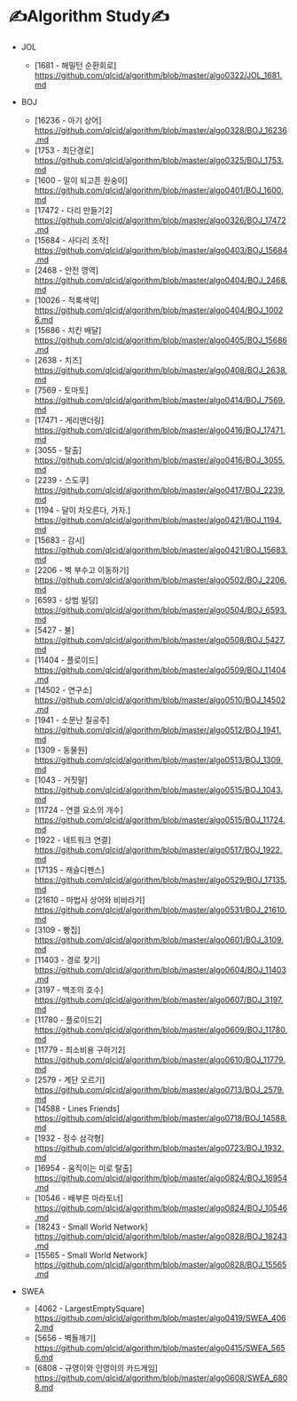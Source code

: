 # ✍Algorithm Study✍

- JOL

  - [1681 - 해밀턴 순환회로] https://github.com/qlcid/algorithm/blob/master/algo0322/JOL_1681.md

- BOJ

  - [16236 - 아기 상어] https://github.com/qlcid/algorithm/blob/master/algo0328/BOJ_16236.md
  - [1753 - 최단경로] https://github.com/qlcid/algorithm/blob/master/algo0325/BOJ_1753.md
  - [1600 - 말이 되고픈 원숭이] https://github.com/qlcid/algorithm/blob/master/algo0401/BOJ_1600.md
  - [17472 - 다리 만들기2] https://github.com/qlcid/algorithm/blob/master/algo0326/BOJ_17472.md
  - [15684 - 사다리 조작] https://github.com/qlcid/algorithm/blob/master/algo0403/BOJ_15684.md
  - [2468 - 안전 영역] https://github.com/qlcid/algorithm/blob/master/algo0404/BOJ_2468.md
  - [10026 - 적록색약] https://github.com/qlcid/algorithm/blob/master/algo0404/BOJ_10026.md
  - [15686 - 치킨 배달] https://github.com/qlcid/algorithm/blob/master/algo0405/BOJ_15686.md
  - [2638 - 치즈] https://github.com/qlcid/algorithm/blob/master/algo0408/BOJ_2638.md
  - [7569 - 토마토] https://github.com/qlcid/algorithm/blob/master/algo0414/BOJ_7569.md
  - [17471 - 게리맨더링] https://github.com/qlcid/algorithm/blob/master/algo0416/BOJ_17471.md
  - [3055 - 탈출] https://github.com/qlcid/algorithm/blob/master/algo0416/BOJ_3055.md
  - [2239 - 스도쿠] https://github.com/qlcid/algorithm/blob/master/algo0417/BOJ_2239.md
  - [1194 - 달이 차오른다, 가자.] https://github.com/qlcid/algorithm/blob/master/algo0421/BOJ_1194.md
  - [15683 - 감시] https://github.com/qlcid/algorithm/blob/master/algo0421/BOJ_15683.md
  - [2206 - 벽 부수고 이동하기] https://github.com/qlcid/algorithm/blob/master/algo0502/BOJ_2206.md
  - [6593 - 상범 빌딩] https://github.com/qlcid/algorithm/blob/master/algo0504/BOJ_6593.md
  - [5427 - 불] https://github.com/qlcid/algorithm/blob/master/algo0508/BOJ_5427.md
  - [11404 - 플로이드] https://github.com/qlcid/algorithm/blob/master/algo0509/BOJ_11404.md
  - [14502 - 연구소] https://github.com/qlcid/algorithm/blob/master/algo0510/BOJ_14502.md
  - [1941 - 소문난 칠공주] https://github.com/qlcid/algorithm/blob/master/algo0512/BOJ_1941.md
  - [1309 - 동물원] https://github.com/qlcid/algorithm/blob/master/algo0513/BOJ_1309.md
  - [1043 - 거짓말] https://github.com/qlcid/algorithm/blob/master/algo0515/BOJ_1043.md
  - [11724 - 연결 요소의 개수] https://github.com/qlcid/algorithm/blob/master/algo0515/BOJ_11724.md
  - [1922 - 네트워크 연결] https://github.com/qlcid/algorithm/blob/master/algo0517/BOJ_1922.md
  - [17135 - 캐슬디펜스] https://github.com/qlcid/algorithm/blob/master/algo0529/BOJ_17135.md
  - [21610 - 마법사 상어와 비바라기] https://github.com/qlcid/algorithm/blob/master/algo0531/BOJ_21610.md
  - [3109 - 빵집] https://github.com/qlcid/algorithm/blob/master/algo0601/BOJ_3109.md
  - [11403 - 경로 찾기] https://github.com/qlcid/algorithm/blob/master/algo0604/BOJ_11403.md
  - [3197 - 백조의 호수] https://github.com/qlcid/algorithm/blob/master/algo0607/BOJ_3197.md
  - [11780 - 플로이드2] https://github.com/qlcid/algorithm/blob/master/algo0609/BOJ_11780.md
  - [11779 - 최소비용 구하기2] https://github.com/qlcid/algorithm/blob/master/algo0610/BOJ_11779.md
  - [2579 - 계단 오르기] https://github.com/qlcid/algorithm/blob/master/algo0713/BOJ_2579.md
  - [14588 - Lines Friends] https://github.com/qlcid/algorithm/blob/master/algo0718/BOJ_14588.md
  - [1932 - 정수 삼각형] https://github.com/qlcid/algorithm/blob/master/algo0723/BOJ_1932.md
  - [16954 - 움직이는 미로 탈출] https://github.com/qlcid/algorithm/blob/master/algo0824/BOJ_16954.md
  - [10546 - 배부른 마라토너] https://github.com/qlcid/algorithm/blob/master/algo0824/BOJ_10546.md
  - [18243 - Small World Network] https://github.com/qlcid/algorithm/blob/master/algo0828/BOJ_18243.md
  - [15565 - Small World Network] https://github.com/qlcid/algorithm/blob/master/algo0828/BOJ_15565.md

- SWEA
  - [4062 - LargestEmptySquare] https://github.com/qlcid/algorithm/blob/master/algo0419/SWEA_4062.md
  - [5656 - 벽돌깨기] https://github.com/qlcid/algorithm/blob/master/algo0415/SWEA_5656.md
  - [6808 - 규영이와 인영이의 카드게임] https://github.com/qlcid/algorithm/blob/master/algo0608/SWEA_6808.md
